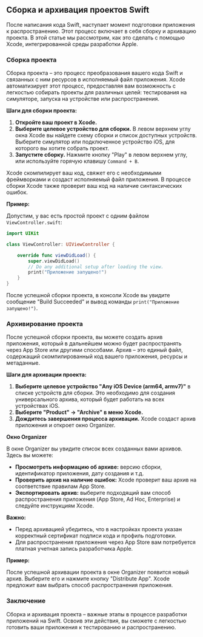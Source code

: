 ## Сборка и архивация проектов Swift

После написания кода Swift, наступает момент подготовки приложения к распространению. Этот процесс включает в себя сборку и архивацию проекта. В этой статье мы рассмотрим, как это сделать с помощью Xcode, интегрированной среды разработки Apple.

### Сборка проекта

Сборка проекта – это процесс преобразования вашего кода Swift и связанных с ним ресурсов в исполняемый файл приложения. Xcode автоматизирует этот процесс, предоставляя вам возможность с легкостью собирать проекты для различных целей: тестирования на симуляторе, запуска на устройстве или распространения.

**Шаги для сборки проекта:**

1. **Откройте ваш проект в Xcode.**
2. **Выберите целевое устройство для сборки.** В левом верхнем углу окна Xcode вы найдете схему сборки и список доступных устройств. Выберите симулятор или подключенное устройство iOS, для которого вы хотите собрать проект.
3. **Запустите сборку.** Нажмите кнопку "Play" в левом верхнем углу, или используйте горячую клавишу `Command + B`.

Xcode скомпилирует ваш код, свяжет его с необходимыми фреймворками и создаст исполняемый файл приложения. В процессе сборки Xcode также проверит ваш код на наличие синтаксических ошибок. 

**Пример:**

Допустим, у вас есть простой проект с одним файлом `ViewController.swift`:

```swift
import UIKit

class ViewController: UIViewController {

    override func viewDidLoad() {
        super.viewDidLoad()
        // Do any additional setup after loading the view.
        print("Приложение запущено!") 
    }
}
```

После успешной сборки проекта, в консоли Xcode вы увидите сообщение "Build Succeeded" и вывод команды `print("Приложение запущено!")`.

### Архивирование проекта

После успешной сборки проекта, вы можете создать архив приложения, который в дальнейшем можно будет распространять через App Store или другими способами. Архив – это единый файл, содержащий скомпилированный код вашего приложения, ресурсы и метаданные.

**Шаги для архивации проекта:**

1. **Выберите целевое устройство "Any iOS Device (arm64, armv7)"**  в списке устройств для сборки. Это необходимо для создания универсального архива, который будет работать на всех устройствах iOS.
2. **Выберите "Product" -> "Archive" в меню Xcode.**
3. **Дождитесь завершения процесса архивации.** Xcode создаст архив приложения и откроет окно Organizer.

**Окно Organizer**

В окне Organizer вы увидите список всех созданных вами архивов. Здесь вы можете:

* **Просмотреть информацию об архиве:** версию сборки, идентификатор приложения, дату создания и т.д.
* **Проверить архив на наличие ошибок:** Xcode проверит ваш архив на соответствие правилам App Store.
* **Экспортировать архив:** выберите подходящий вам способ распространения приложения (App Store, Ad Hoc, Enterprise) и следуйте инструкциям Xcode.

**Важно:**

* Перед архивацией убедитесь, что в настройках проекта указан корректный сертификат подписи кода и профиль подготовки. 
* Для распространения приложения через App Store вам потребуется платная учетная запись разработчика Apple.

**Пример:**

После успешной архивации проекта в окне Organizer появится новый архив. Выберите его и нажмите кнопку "Distribute App". Xcode предложит вам выбрать способ распространения приложения. 

### Заключение

Сборка и архивация проекта – важные этапы в процессе разработки приложений на Swift. Освоив эти действия, вы сможете с легкостью готовить ваши приложения к тестированию и распространению.  
